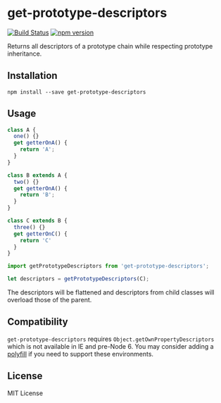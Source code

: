 # get-prototype-descriptors

[![Build Status](https://travis-ci.org/taras/get-prototype-descriptors.svg?branch=master)](https://travis-ci.org/taras/get-prototype-descriptors) [![npm version](https://badge.fury.io/js/get-prototype-descriptors.svg)](https://badge.fury.io/js/get-prototype-descriptors)

Returns all descriptors of a prototype chain while respecting prototype inheritance. 

## Installation

```
npm install --save get-prototype-descriptors
```

## Usage

```js
class A {
  one() {}
  get getterOnA() {
    return 'A';
  }
}

class B extends A {
  two() {}
  get getterOnA() {
    return 'B';
  }
}

class C extends B {
  three() {}
  get getterOnC() {
    return 'C'
  }
}

import getPrototypeDescriptors from 'get-prototype-descriptors';

let descriptors = getPrototypeDescriptors(C);
```

The descriptors will be flattened and descriptors from child classes will overload those of the parent.

## Compatibility

`get-prototype-descriptors` requires `Object.getOwnPropertyDescriptors` which is not available in IE and pre-Node 6.
You may consider adding a [polyfill](https://www.npmjs.com/package/object.getownpropertydescriptors) if you need to support these environments.

## License

MIT License
